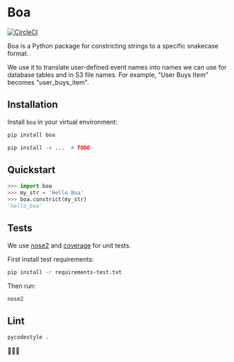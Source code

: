 # Boa

[![CircleCI](https://circleci.com/gh/astronomerio/boa.svg?style=svg)](https://circleci.com/gh/astronomerio/boa)

Boa is a Python package for constricting strings to a specific snakecase format.

We use it to translate user-defined event names into names we can use for database tables and in S3 file names. For example, "User Buys Item" becomes "user_buys_item".

## Installation

Install `boa` in your virtual environment:

```bash
pip install boa
```

```bash
pip install -e ...  # TODO
```

## Quickstart

```python
>>> import boa
>>> my_str = 'Hello Boa'
>>> boa.constrict(my_str)
'hello_boa'
```

## Tests

We use [nose2][nose2-pypi] and [coverage][coverage-pypi] for unit tests.

First install test requirements:

```bash
pip install -r requirements-test.txt
```

Then run:

```bash
nose2
```

## Lint

```bash
pycodestyle .
```

🐍️🐍️🐍️

[coverage-pypi]: https://pypi.python.org/pypi/coverage
[nose2-pypi]: https://pypi.python.org/pypi/nose2
